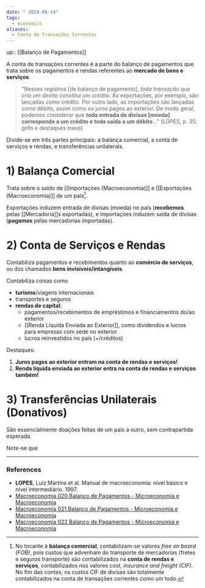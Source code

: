 ```yaml
---
date: " 2024-08-14"
tags:
  - economics
aliases:
  - Conta de Transações Correntes
---
```


up:: [[Balanço de Pagamentos]]

A conta de transações correntes é a parte do balanço de pagamentos que trata sobre os pagamentos e rendas referentes ao **mercado de bens e serviços**. 

> "Nesses registros [de balanço de pagamento], *toda transação que cria um direito constitui um crédito*. As exportações, por exemplo, são lançadas como crédito. Por outro lado, as importações são lançadas como débito, assim como os juros pagos ao exterior. De modo geral, podemos considerar que **toda entrada de divisas [moeda] corresponde a um crédito e toda saída a um débito**..." (LOPES, p. 35; grifo e destaques meus)

Divide-se em três partes principais: a balança comercial, a conta de serviços e rendas, e transferências unilaterais.

# 1) Balança Comercial
Trata sobre o saldo de [[Importações (Macroeconomia)]] e [[Exportações (Macroeconomia)]] de um país[^1]. 

Exportações induzem entrada de divisas (moeda) no país (**recebemos** pelas [[Mercadoria]]s exportadas), e importações induzem saída de divisas (**pagamos** pelas mercadorias importadas).

# 2) Conta de Serviços e Rendas
Contabiliza pagamentos e recebimentos quanto ao **comércio de serviços**, ou dos chamados **bens invisíveis/intangíveis**. 

Contabiliza coisas como 
- **turismo**/viagens internacionais
- transportes e seguros
- **rendas de capital**:
	- pagamentos/recebimentos de empréstimos e financiamentos do/ao exterior
	- [[Renda Líquida Enviada ao Exterior]], como dividendos e lucros para empresas com sede no exterior
	- lucros reinvestidos no país (+/créditos)

Destaques:
1) **Juros pagos ao exterior entram na conta de rendas e serviços!**
2) **Renda líquida enviada ao exterior entra na conta de rendas e serviços também!**

# 3) Transferências Unilaterais (Donativos)
São essencialmente doações feitas de um país a outro, sem contrapartida esperada. 

Note-se que 


---
### References
- **LOPES**, Luiz Martins et al. Manual de macroeconomia: nível básico e nível intermediário. 1997.
- [Macroeconomia 020 Balanço de Pagamentos - Microeconomia e Macroeconomia](https://www.youtube.com/watch?v=C6pkV0Zygis&list=PLT4EcyyDiDfs7KbIdVLwsxmld3yo9S1FW&index=21)
- [Macroeconomia 021 Balanço de Pagamentos - Microeconomia e Macroeconomia](https://www.youtube.com/watch?v=2OlQROLo3R4&list=PLT4EcyyDiDfs7KbIdVLwsxmld3yo9S1FW&index=22)
- [Macroeconomia 022 Balanço de Pagamentos - Microeconomia e Macroeconomia](https://www.youtube.com/watch?v=nnquyPyo_-c&list=PLT4EcyyDiDfs7KbIdVLwsxmld3yo9S1FW&index=22)

[^1]: No tocante à **balança comercial**, contabilizam-se valores *free on board (FOB)*, pois custos que advenham do transporte de mercadorias (fretes e seguros transporte) são contabilizados na **conta de rendas e serviços**, contabilizados nos valores *cost, insurance and freight (CIF)*. No fim das contas, os custos CIF de divisas são totalmente contabilizados na conta de transações correntes como um todo.